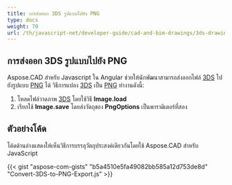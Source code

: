 ```yaml
---
title: การส่งออก 3DS รูปแบบไปยัง PNG
type: docs
weight: 70
url: /th/javascript-net/developer-guide/cad-and-bim-drawings/3ds-drawings/
---
```


## **การส่งออก 3DS รูปแบบไปยัง PNG**

Aspose.CAD สำหรับ Javascript ใน Angular ช่วยให้นักพัฒนาสามารถส่งออกไฟล์ [3DS](https://docs.fileformat.com/3d/3ds/) ไปยังรูปแบบ [PNG](https://docs.fileformat.com/image/png/) ได้ วิธีการแปลง [3DS](https://docs.fileformat.com/3d/3ds/) เป็น [PNG](https://docs.fileformat.com/image/png/) ทำงานดังนี้:

1. โหลดไฟล์วาดภาพ [3DS](https://docs.fileformat.com/3d/3ds/) โดยใช้วิธี **Image.load**
1. เรียกใช้ **Image.save** โดยส่งวัตถุของ **PngOptions** เป็นพารามิเตอร์ที่สอง

## ตัวอย่างโค้ด

โค้ดด้านล่างแสดงให้เห็นวิธีการบรรลุวัตถุประสงค์เดียวกันโดยใช้ Aspose.CAD สำหรับ JavaScript

{{< gist "aspose-com-gists" "b5a4510e5fa49082bb585a12d753de8d" "Convert-3DS-to-PNG-Export.js" >}}
